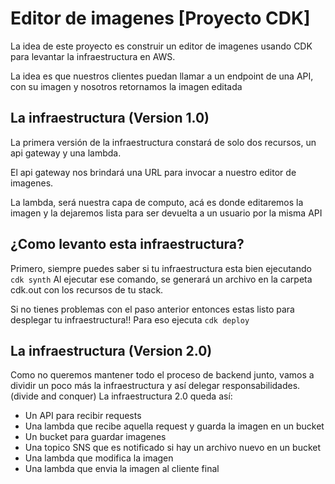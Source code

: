 # Editor de imagenes [Proyecto CDK]

La idea de este proyecto es construir un editor de imagenes usando CDK para levantar la infraestructura en AWS.

La idea es que nuestros clientes puedan llamar a un endpoint de una API, con su imagen y nosotros retornamos la imagen editada

## La infraestructura (Version 1.0)

La primera versión de la infraestructura constará de solo dos recursos, un api gateway y una lambda.

El api gateway nos brindará una URL para invocar a nuestro editor de imagenes.

La lambda, será nuestra capa de computo, acá es donde editaremos la imagen y la dejaremos lista para ser devuelta a un usuario por la misma API

## ¿Como levanto esta infraestructura?

Primero, siempre puedes saber si tu infraestructura esta bien ejecutando `cdk synth`
Al ejecutar ese comando, se generará un archivo en la carpeta cdk.out con los recursos de tu stack.

Si no tienes problemas con el paso anterior entonces estas listo para desplegar tu infraestructura!!
Para eso ejecuta `cdk deploy` 

## La infraestructura (Version 2.0)

Como no queremos mantener todo el proceso de backend junto, vamos a dividir un poco más la infraestructura y así delegar responsabilidades.
(divide and conquer)
La infraestructura 2.0 queda así:
* Un API para recibir requests
* Una lambda que recibe aquella request y guarda la imagen en un bucket
* Un bucket para guardar imagenes
* Una topico SNS que es notificado si hay un archivo nuevo en un bucket
* Una lambda que modifica la imagen
* Una lambda que envia la imagen al cliente final
